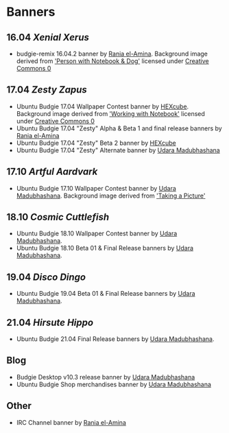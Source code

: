 Banners
=======

16.04 *Xenial Xerus*
------------------
- budgie-remix 16.04.2 banner by [Rania el-Amina][raniaamina]. Background image derived from ['Person with Notebook & Dog'][xenial-point2-background] licensed under [Creative Commons 0][CC-0]

17.04 *Zesty Zapus*
-----------------
- Ubuntu Budgie 17.04 Wallpaper Contest banner by [HEXcube][hexcube]. Background image derived from ['Working with Notebook'][zesty-alpha-background] licensed under [Creative Commons 0][CC-0]
- Ubuntu Budgie 17.04 "Zesty" Alpha & Beta 1 and final release banners by [Rania el-Amina][raniaamina]
- Ubuntu Budgie 17.04 "Zesty" Beta 2 banner by [HEXcube][hexcube]
- Ubuntu Budgie 17.04 "Zesty" Alternate banner by [Udara Madubhashana][udara]

17.10 *Artful Aardvark*
-----
- Ubuntu Budgie 17.10 Wallpaper Contest banner by [Udara Madubhashana][udara]. Background image derived from ['Taking a Picture'][artful-background]

18.10 *Cosmic Cuttlefish*
-----
- Ubuntu Budgie 18.10 Wallpaper Contest banner by [Udara Madubhashana][udara]. 
- Ubuntu Budgie 18.10 Beta 01 & Final Release banners by [Udara Madubhashana][udara]. 

19.04 *Disco Dingo*
-----
- Ubuntu Budgie 19.04 Beta 01 & Final Release banners by [Udara Madubhashana][udara].

21.04 *Hirsute Hippo*
-----
- Ubuntu Budgie 21.04 Final Release banners by [Udara Madubhashana][udara].

Blog
-----
- Budgie Desktop v10.3 release banner by [Udara Madubhashana][udara]
- Ubuntu Budgie Shop merchandises banner by [Udara Madubhashana][udara]

Other
-----
- IRC Channel banner by [Rania el-Amina][raniaamina]

[hexcube]: https://hexcube.deviantart.com "HEXcube's DeviantArt page"
[udara]: https://github.com/uD4ra "Udara's GitHub Page"
[raniaamina]: https://github.com/raniaamina "Rania's GitHub page"
[xenial-point2-background]: https://www.pexels.com/photo/mockup-person-working-laptop-31279/ "Person with Notebook & Dog"
[zesty-alpha-background]: https://www.pexels.com/photo/man-person-apple-iphone-164/ "Notebook background from Pexels"
[artful-background]: http://www.freepik.com/free-vector/taking-a-picture-illustration_829522.htm "Artful background from Freepik"
[CC-0]: https://creativecommons.org/publicdomain/zero/1.0/ "More info on CC 0"

